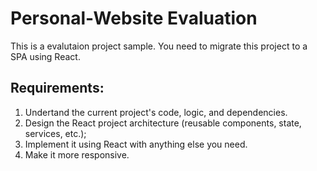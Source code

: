# Personal-Website Evaluation

This is a evalutaion project sample. You need to migrate this project to a SPA using React.

## Requirements:

1. Undertand the current project's code, logic, and dependencies.
2. Design the React project architecture (reusable components, state, services, etc.);
3. Implement it using React with anything else you need.
4. Make it more responsive.

